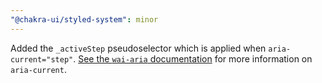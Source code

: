 ```yaml
---
"@chakra-ui/styled-system": minor
---
```


Added the `_activeStep` pseudoselector which is applied when
`aria-current="step"`.
[See the `wai-aria` documentation](https://www.w3.org/TR/wai-aria-1.2/#aria-current)
for more information on `aria-current`.
